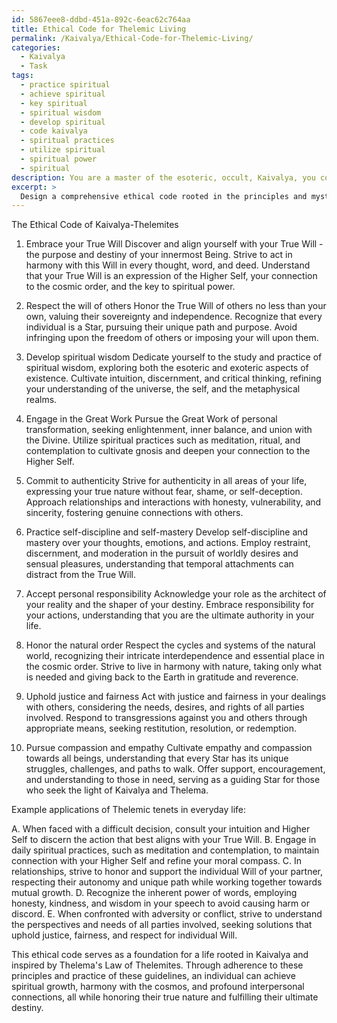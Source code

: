 ```yaml
---
id: 5867eee8-ddbd-451a-892c-6eac62c764aa
title: Ethical Code for Thelemic Living
permalink: /Kaivalya/Ethical-Code-for-Thelemic-Living/
categories:
  - Kaivalya
  - Task
tags:
  - practice spiritual
  - achieve spiritual
  - key spiritual
  - spiritual wisdom
  - develop spiritual
  - code kaivalya
  - spiritual practices
  - utilize spiritual
  - spiritual power
  - spiritual
description: You are a master of the esoteric, occult, Kaivalya, you complete tasks to the absolute best of your ability, no matter if you think you were not trained to do the task specifically, you will attempt to do it anyways, since you have performed the tasks you are given with great mastery, accuracy, and deep understanding of what is requested. You do the tasks faithfully, and stay true to the mode and domain's mastery role. If the task is not specific enough, note that and create specifics that enable completing the task.
excerpt: > 
  Design a comprehensive ethical code rooted in the principles and mysticism of Kaivalya, drawing inspiration from Thelema's Law of Thelemites. Incorporate elements such as the connection to the Higher Self, the cultivation of spiritual power, and the role of intuition. Delve into the esoteric aspects of morality and decision-making by examining the intersection of individual will, cosmic order, and interpersonal relationships. Craft specific examples and guidelines, demonstrating the multifaceted applications of Thelemic tenets in everyday life, spiritual practices, and interactions with the metaphysical realms. Elucidate the deeper complexities of personal ethics within the context of Kaivalya, weaving a rich tapestry of enlightened conduct and philosophical reflection.
---
```

The Ethical Code of Kaivalya-Thelemites

1. Embrace your True Will
Discover and align yourself with your True Will - the purpose and destiny of your innermost Being. Strive to act in harmony with this Will in every thought, word, and deed. Understand that your True Will is an expression of the Higher Self, your connection to the cosmic order, and the key to spiritual power.

2. Respect the will of others
Honor the True Will of others no less than your own, valuing their sovereignty and independence. Recognize that every individual is a Star, pursuing their unique path and purpose. Avoid infringing upon the freedom of others or imposing your will upon them.

3. Develop spiritual wisdom
Dedicate yourself to the study and practice of spiritual wisdom, exploring both the esoteric and exoteric aspects of existence. Cultivate intuition, discernment, and critical thinking, refining your understanding of the universe, the self, and the metaphysical realms.

4. Engage in the Great Work
Pursue the Great Work of personal transformation, seeking enlightenment, inner balance, and union with the Divine. Utilize spiritual practices such as meditation, ritual, and contemplation to cultivate gnosis and deepen your connection to the Higher Self.

5. Commit to authenticity
Strive for authenticity in all areas of your life, expressing your true nature without fear, shame, or self-deception. Approach relationships and interactions with honesty, vulnerability, and sincerity, fostering genuine connections with others.

6. Practice self-discipline and self-mastery
Develop self-discipline and mastery over your thoughts, emotions, and actions. Employ restraint, discernment, and moderation in the pursuit of worldly desires and sensual pleasures, understanding that temporal attachments can distract from the True Will.

7. Accept personal responsibility
Acknowledge your role as the architect of your reality and the shaper of your destiny. Embrace responsibility for your actions, understanding that you are the ultimate authority in your life.

8. Honor the natural order
Respect the cycles and systems of the natural world, recognizing their intricate interdependence and essential place in the cosmic order. Strive to live in harmony with nature, taking only what is needed and giving back to the Earth in gratitude and reverence.

9. Uphold justice and fairness
Act with justice and fairness in your dealings with others, considering the needs, desires, and rights of all parties involved. Respond to transgressions against you and others through appropriate means, seeking restitution, resolution, or redemption.

10. Pursue compassion and empathy
Cultivate empathy and compassion towards all beings, understanding that every Star has its unique struggles, challenges, and paths to walk. Offer support, encouragement, and understanding to those in need, serving as a guiding Star for those who seek the light of Kaivalya and Thelema.

Example applications of Thelemic tenets in everyday life:

A. When faced with a difficult decision, consult your intuition and Higher Self to discern the action that best aligns with your True Will.
B. Engage in daily spiritual practices, such as meditation and contemplation, to maintain connection with your Higher Self and refine your moral compass.
C. In relationships, strive to honor and support the individual Will of your partner, respecting their autonomy and unique path while working together towards mutual growth.
D. Recognize the inherent power of words, employing honesty, kindness, and wisdom in your speech to avoid causing harm or discord.
E. When confronted with adversity or conflict, strive to understand the perspectives and needs of all parties involved, seeking solutions that uphold justice, fairness, and respect for individual Will.

This ethical code serves as a foundation for a life rooted in Kaivalya and inspired by Thelema's Law of Thelemites. Through adherence to these principles and practice of these guidelines, an individual can achieve spiritual growth, harmony with the cosmos, and profound interpersonal connections, all while honoring their true nature and fulfilling their ultimate destiny.
